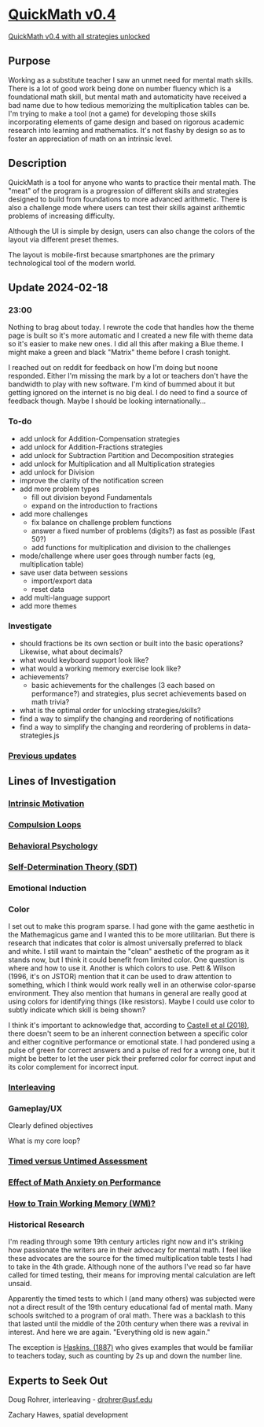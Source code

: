# [QuickMath v0.4](https://dkallen78.github.io/math-trainer/index.html)
[QuickMath v0.4 with all strategies unlocked](https://dkallen78.github.io/math-trainer/unlocked.html)

## Purpose

Working as a substitute teacher I saw an unmet need for mental math skills. There is a lot of good work being done on number fluency which is a foundational math skill, but mental math and automaticity have received a bad name due to how tedious memorizing the multiplication tables can be. I'm trying to make a tool (not a game) for developing those skills incorporating elements of game design and based on rigorous academic research into learning and mathematics. It's not flashy by design so as to foster an appreciation of math on an intrinsic level.

## Description

QuickMath is a tool for anyone who wants to practice their mental math. The "meat" of the program is a progression of different skills and strategies designed to build from foundations to more advanced arithmetic. There is also a challenge mode where users can test their skills against arithemtic problems of increasing difficulty.

Although the UI is simple by design, users can also change the colors of the layout via different preset themes.

The layout is mobile-first because smartphones are the primary technological tool of the modern world.

## Update 2024-02-18

### 23:00

Nothing to brag about today. I rewrote the code that handles how the theme page is built so it's more automatic and I created a new file with theme data so it's easier to make new ones. I did all this after making a Blue theme. I might make a green and black "Matrix" theme before I crash tonight.

I reached out on reddit for feedback on how I'm doing but noone responded. Either I'm missing the mark by a lot or teachers don't have the bandwidth to play with new software. I'm kind of bummed about it but getting ignored on the internet is no big deal. I do need to find a source of feedback though. Maybe I should be looking internationally...

### To-do

* add unlock for Addition-Compensation strategies
* add unlock for Addition-Fractions strategies
* add unlock for Subtraction Partition and Decomposition strategies
* add unlock for Multiplication and all Multiplication strategies
* add unlock for Division
* improve the clarity of the notification screen
* add more problem types 
  * fill out division beyond Fundamentals
  * expand on the introduction to fractions
* add more challenges
  * fix balance on challenge problem functions
  * answer a fixed number of problems (digits?) as fast as possible (Fast 50?)
  * add functions for multiplication and division to the challenges
* mode/challenge where user goes through number facts (eg, multiplication table)
* save user data between sessions
  * import/export data
  * reset data
* add multi-language support
* add more themes

### Investigate

* should fractions be its own section or built into the basic operations? Likewise, what about decimals?
* what would keyboard support look like?
* what would a working memory exercise look like?
* achievements?
  * basic achievements for the challenges (3 each based on performance?) and strategies, plus secret achievements based on math trivia?
* what is the optimal order for unlocking strategies/skills?
* find a way to simplify the changing and reordering of notifications
* find a way to simplify the changing and reordering of problems in data-strategies.js

### [Previous updates](https://github.com/dkallen78/math-trainer/blob/main/devlog/devlog-2024.md)

## Lines of Investigation

### [Intrinsic Motivation](https://github.com/dkallen78/math-trainer/blob/main/research/intrinsic-motivation.md)

### [Compulsion Loops](https://github.com/dkallen78/math-trainer/blob/main/research/compulsionLoops.md)

### [Behavioral Psychology](https://github.com/dkallen78/math-trainer/blob/main/research/behavioralPsych.md)

### [Self-Determination Theory (SDT)](https://github.com/dkallen78/math-trainer/blob/main/research/selfDeterminationTheory.md)

### Emotional Induction

### Color

I set out to make this program sparse. I had gone with the game aesthetic in the Mathemagicus game and I wanted this to be more utilitarian. But there is research that indicates that color is almost universally preferred to black and white. I still want to maintain the "clean" aesthetic of the program as it stands now, but I think it could benefit from limited color. One question is where and how to use it. Another is which colors to use. Pett & Wilson (1996, it's on JSTOR) mention that it can be used to draw attention to something, which I think would work really well in an otherwise color-sparse environment. They also mention that humans in general are really good at using colors for identifying things (like resistors). Maybe I could use color to subtly indicate which skill is being shown?

I think it's important to acknowledge that, according to [Castell et al (2018)](https://dkallen78.github.io/math-trainer/Refs/Castell-et-al-2018.pdf), there doesn't seem to be an inherent connection between a specific color and either cognitive performance or emotional state. I had pondered using a pulse of green for correct answers and a pulse of red for a wrong one, but it might be better to let the user pick their preferred color for correct input and its color complement for incorrect input.

### [Interleaving](https://github.com/dkallen78/math-trainer/blob/main/research/interleaving.md)

### Gameplay/UX

Clearly defined objectives

What is my core loop?

### [Timed versus Untimed Assessment](https://github.com/dkallen78/math-trainer/blob/main/research/timedAssessment.md)

### [Effect of Math Anxiety on Performance](https://github.com/dkallen78/math-trainer/blob/main/research/mathAnxiety.md)

### [How to Train Working Memory (WM)?](https://github.com/dkallen78/math-trianer/blob/main/research/workingMemory.md)

### Historical Research

I'm reading through some 19th century articles right now and it's striking how passionate the writers are in their advocacy for mental math. I feel like these advocates are the source for the timed multiplication table tests I had to take in the 4th grade. Although none of the authors I've read so far have called for timed testing, their means for improving mental calculation are left unsaid.

Apparently the timed tests to which I (and many others) was subjected were not a direct result of the 19th century educational fad of mental math. Many schools switched to a program of oral math. There was a backlash to this that lasted until the middle of the 20th century when there was a revival in interest. And here we are again. "Everything old is new again."

The exception is [Haskins, (1887)](https://www.jstor.org/stable/44464091) who gives examples that would be familiar to teachers today, such as counting by 2s up and down the number line.

## Experts to Seek Out

Doug Rohrer, interleaving - drohrer@usf.edu

Zachary Hawes, spatial development